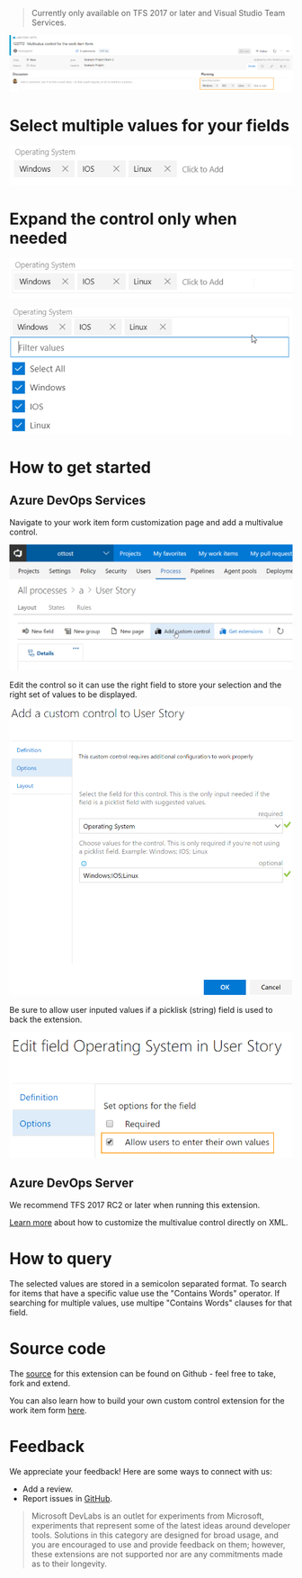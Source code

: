 > Currently only available on TFS 2017 or later and Visual Studio Team Services. 

![Work Item Form](img/form.png)

# Select multiple values for your fields
![Control](img/operatingSystem.png)

# Expand the control only when needed
![Control Collapsed](img/operatingSystemCollapsed.png)

![Control Expanded](img/operatingSystemExpanded.png)

# How to get started
## Azure DevOps Services

Navigate to your work item form customization page and add a multivalue control.

![Layout Customization](img/layoutCustomization.png)

Edit the control so it can use the right field to store your selection and the right set of values to be displayed.

![Options](img/options.png)

Be sure to allow user inputed values if a picklisk (string) field is used to back the extension.

![check the box to allow users to enter their own values](img/allowedValues.png)

## Azure DevOps Server
We recommend TFS 2017 RC2 or later when running this extension.

[Learn more](https://github.com/Microsoft/vsts-extension-multivalue-control/blob/master/xmldetails.md) about how to customize the multivalue control directly on XML.

# How to query

The selected values are stored in a semicolon separated format.  To search for items that have a specific value use the "Contains Words" operator.  If searching for multiple values, use multipe "Contains Words" clauses for that field.

# Source code 

The [source](https://github.com/Microsoft/vsts-extension-multivalue-control) for this extension can be found on Github - feel free to take, fork and extend. 

You can also learn how to build your own custom control extension for the work item form [here](https://www.visualstudio.com/en-us/docs/integrate/extensions/develop/custom-control). 

# Feedback 

We appreciate your feedback! Here are some ways to connect with us:

* Add a review.
* Report issues in [GitHub](https://github.com/Microsoft/vsts-extension-multivalue-control/issues).

> Microsoft DevLabs is an outlet for experiments from Microsoft, experiments that represent some of the latest ideas around developer tools. Solutions in this category are designed for broad usage, and you are encouraged to use and provide feedback on them; however, these extensions are not supported nor are any commitments made as to their longevity.
